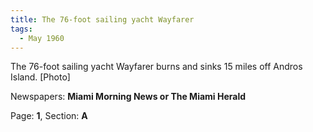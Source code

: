 ```yaml
---  
title: The 76-foot sailing yacht Wayfarer  
tags:  
  - May 1960  
---  
```

  
The 76-foot sailing yacht Wayfarer burns and sinks 15 miles off Andros Island. [Photo]  
  
Newspapers: **Miami Morning News or The Miami Herald**  
  
Page: **1**, Section: **A** 
